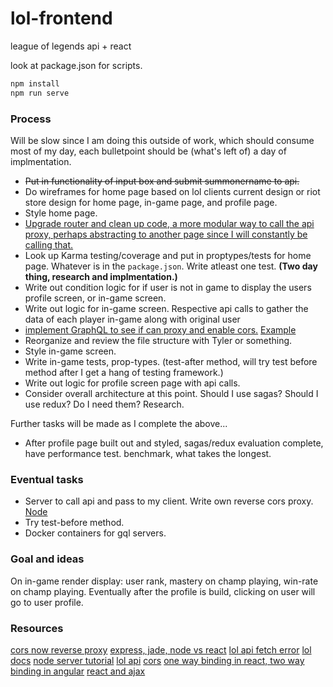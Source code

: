 # lol-frontend
league of legends api + react

look at package.json for scripts.

```bash
npm install
npm run serve
```

### Process
Will be slow since I am doing this outside of work, which should consume most of my day, each bulletpoint should be (what's left of) a day of implmentation.
- ~~Put in functionality of input box and submit summonername to api.~~
- Do wireframes for home page based on lol clients current design or riot store design for home page, in-game page, and profile page.
- Style home page.
- [Upgrade router and clean up code, a more modular way to call the api proxy, perhaps abstracting to another page since I will constantly be calling that.](https://github.com/ReactTraining/react-router/issues/4648)
- Look up Karma testing/coverage and put in proptypes/tests for home page. Whatever is in the `package.json`. Write atleast one test. **(Two day thing, research and implmentation.)**
- Write out condition logic for if user is not in game to display the users profile screen, or in-game screen.
- Write out logic for in-game screen. Respective api calls to gather the data of each player in-game along with original user
- [implement GraphQL to see if can proxy and enable cors.](http://graphql.org/code/#javascript) [Example](https://github.com/ajhyndman/riot-graphql-api)
- Reorganize and review the file structure with Tyler or something.
- Style in-game screen.
- Write in-game tests, prop-types. (test-after method, will try test before method after I get a hang of testing framework.)
- Write out logic for profile screen page with api calls.
- Consider overall architecture at this point. Should I use sagas? Should I use redux? Do I need them? Research.

Further tasks will be made as I complete the above...

- After profile page built out and styled, sagas/redux evaluation complete, have performance test. benchmark, what takes the longest.

### Eventual tasks
- Server to call api and pass to my client. Write own reverse cors proxy. [Node](https://nodejs.org/api/http.html#http_http_request_options_callback)
- Try test-before method.
- Docker containers for gql servers.

### Goal and ideas
On in-game render display: user rank, mastery on champ playing, win-rate on champ playing. Eventually after the profile is build, clicking on user will go to user profile.

### Resources
[cors now reverse proxy](https://cors.now.sh/)
[express, jade, node vs react](https://hashnode.com/post/what-is-the-difference-between-server-side-rendering-using-react-vs-using-express-in-nodejs-citkx6nja0asrey537udxdvn6)
[lol api fetch error](https://discussion.developer.riotgames.com/questions/106/why-am-i-getting-an-access-control-allow-origin-er.html)
[lol docs](https://developer.riotgames.com/api-methods/)
[node server tutorial](https://blog.risingstack.com/your-first-node-js-http-server/)
[lol api](https://discussion.developer.riotgames.com/articles/652/riot-games-api-v3.html)
[cors](https://www.youtube.com/watch?v=qTi4cMb3dIo)
[one way binding in react, two way binding in angular](https://stackoverflow.com/questions/34519889/can-anyone-explain-the-difference-between-reacts-one-way-data-binding-and-angula)
[react and ajax](https://daveceddia.com/ajax-requests-in-react/)